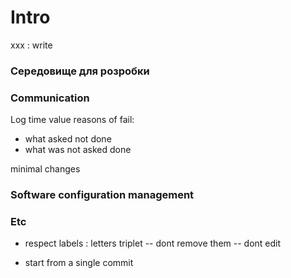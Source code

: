 # Intro

xxx : write

### Середовище для розробки

### Communication

Log
time value
reasons of fail:
- what asked not done
- what was not asked done

minimal changes

### Software configuration management


### Etc

- respect labels : letters triplet
-- dont remove them
-- dont edit

- start from a single commit
